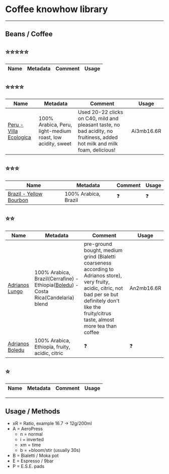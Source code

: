 # Coffee knowhow library

---

## Beans / Coffee

## ⭐️⭐️⭐️⭐️⭐️

| Name | Metadata | Comment | Usage |
| --- | --- | --- | --- |

## ⭐️⭐️⭐️⭐️

| Name | Metadata | Comment | Usage |
| --- | --- | --- | --- |
| [Peru - Villa Ecologica](https://shop.turmkaffee.ch/kaffee/peru-coop-villa-ecologica.html) | 100% Arabica, Peru, light-medium roast, low acidity, sweet | Used 20-22 clicks on C40, mild and pleasant taste, no bad acidity, no fruitiness, added hot milk and milk foam, delicious! | Ai3mb16.6R |

## ⭐️⭐️⭐️

| Name | Metadata | Comment | Usage |
| --- | --- | --- | --- |
| [Brazil - Yellow Bourbon](https://shop.turmkaffee.ch/kaffee/brazil-yellow-burbon.html) | 100% Arabica, Brazil | ❓️ | ❓️ |

## ⭐️⭐️

| Name | Metadata | Comment | Usage |
| --- | --- | --- | --- |
| [Adrianos Lungo](https://adrianos.ch/shop/kaffee/bohnen/adrianos-lungo-1) | 100% Arabica, Brazil(Cerrafine) - Ethiopia([Boledu](https://adrianos.ch/shop/kaffee/bohnen/boledu-kaffee-bohnen)) - Costa Rica(Candelaria) blend | pre-ground bought, medium grind (Bialetti coarseness according to Adrianos store), very fruity, acidic, citric, not bad per se but definitely don't like the fruity/citrus taste, almost more tea than coffee | An2mb16.6R |
| [Adrianos Boledu](https://adrianos.ch/shop/kaffee/bohnen/boledu-kaffee-bohnen) | 100% Arabica, Ethiopia, fruity, acidic, citric | ❓️ | ❓️ |

## ⭐️

| Name | Metadata | Comment | Usage |
| --- | --- | --- | --- |

---

## Usage / Methods

- xR = Ratio, example 16.7 -> 12g/200ml
- A = AeroPress
  - n = normal
  - i = inverted
  - xm = time
  - b = +bloom/stir (usually 30s)
- B = Bialetti / Moka pot
- E = Espresso / 9bar
- P = E.S.E. pads

